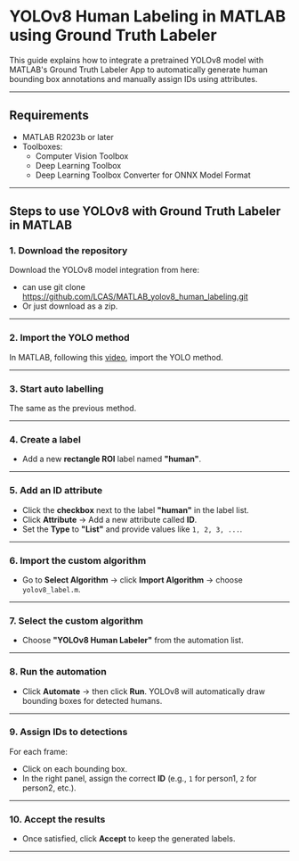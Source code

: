 # YOLOv8 Human Labeling in MATLAB using Ground Truth Labeler

This guide explains how to integrate a pretrained YOLOv8 model with MATLAB's Ground Truth Labeler App to automatically generate human bounding box annotations and manually assign IDs using attributes.

---

## Requirements

- MATLAB R2023b or later
- Toolboxes:
  - Computer Vision Toolbox
  - Deep Learning Toolbox
  - Deep Learning Toolbox Converter for ONNX Model Format

---

## Steps to use YOLOv8 with Ground Truth Labeler in MATLAB

### 1. Download the repository

Download the YOLOv8 model integration from here:
- can use git clone https://github.com/LCAS/MATLAB_yolov8_human_labeling.git
- Or just download as a zip.

---

### 2. Import the YOLO method

In MATLAB, following this [video](https://universityoflincoln-my.sharepoint.com/:v:/g/personal/zhuang_lincoln_ac_uk/EVvNP4r3_99Lp3phhGhX1ooBHJff1cgMyT2Dn_tcPwoidQ?e=WFU7d4&nav=eyJyZWZlcnJhbEluZm8iOnsicmVmZXJyYWxBcHAiOiJTdHJlYW1XZWJBcHAiLCJyZWZlcnJhbFZpZXciOiJTaGFyZURpYWxvZy1MaW5rIiwicmVmZXJyYWxBcHBQbGF0Zm9ybSI6IldlYiIsInJlZmVycmFsTW9kZSI6InZpZXcifX0%3D), import the YOLO method.

---

### 3. Start auto labelling

The same as the previous method.

---

### 4. Create a label

- Add a new **rectangle ROI** label named **"human"**.

---

### 5. Add an ID attribute

- Click the **checkbox** next to the label **"human"** in the label list.
- Click **Attribute** → Add a new attribute called **ID**.
- Set the **Type** to **"List"** and provide values like `1, 2, 3, ...`.

---
### 6. Import the custom algorithm

- Go to **Select Algorithm** → click **Import Algorithm** → choose `yolov8_label.m`.

---

### 7. Select the custom algorithm

- Choose **"YOLOv8 Human Labeler"** from the automation list.

---

### 8. Run the automation

- Click **Automate** → then click **Run**. YOLOv8 will automatically draw bounding boxes for detected humans.

---

### 9. Assign IDs to detections

For each frame:
- Click on each bounding box.
- In the right panel, assign the correct **ID** (e.g., `1` for person1, `2` for person2, etc.).

---

### 10. Accept the results

- Once satisfied, click **Accept** to keep the generated labels.

---
